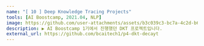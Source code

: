 ```yaml
---
name: "[ 10 ] Deep Knowledge Tracing Projects"
tools: [AI Boostcamp, 2021.04, NLP]
image: https://github.com/user-attachments/assets/b3c039c3-bc7a-4c2d-b6f6-a8c1be1263d5
description: ▶️ AI Boostcamp 1기에서 진행했던 DKT 프로젝트입니다.
external_url: https://github.com/bcaitech1/p4-dkt-decayt
---
```

